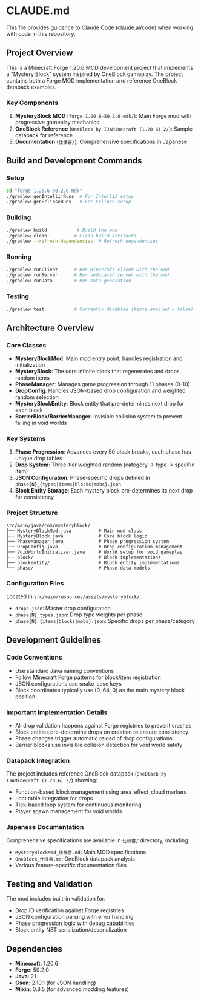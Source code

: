 # CLAUDE.md

This file provides guidance to Claude Code (claude.ai/code) when working with code in this repository.

## Project Overview

This is a Minecraft Forge 1.20.6 MOD development project that implements a "Mystery Block" system inspired by OneBlock gameplay. The project contains both a Forge MOD implementation and reference OneBlock datapack examples.

### Key Components

1. **MysteryBlock MOD** (`forge-1.20.6-50.2.0-mdk/`): Main Forge mod with progressive gameplay mechanics
2. **OneBlock Reference** (`OneBlock by IJAMinecraft (1.20.6) 2/`): Sample datapack for reference
3. **Documentation** (`仕様書/`): Comprehensive specifications in Japanese

## Build and Development Commands

### Setup
```bash
cd "forge-1.20.6-50.2.0-mdk"
./gradlew genIntellijRuns  # For IntelliJ setup
./gradlew genEclipseRuns   # For Eclipse setup
```

### Building
```bash
./gradlew build           # Build the mod
./gradlew clean          # Clean build artifacts
./gradlew --refresh-dependencies  # Refresh dependencies
```

### Running
```bash
./gradlew runClient      # Run Minecraft client with the mod
./gradlew runServer      # Run dedicated server with the mod
./gradlew runData        # Run data generation
```

### Testing
```bash
./gradlew test           # Currently disabled (tests.enabled = false)
```

## Architecture Overview

### Core Classes
- **MysteryBlockMod**: Main mod entry point, handles registration and initialization
- **MysteryBlock**: The core infinite block that regenerates and drops random items
- **PhaseManager**: Manages game progression through 11 phases (0-10)
- **DropConfig**: Handles JSON-based drop configuration and weighted random selection
- **MysteryBlockEntity**: Block entity that pre-determines next drop for each block
- **BarrierBlock/BarrierManager**: Invisible collision system to prevent falling in void worlds

### Key Systems
1. **Phase Progression**: Advances every 50 block breaks, each phase has unique drop tables
2. **Drop System**: Three-tier weighted random (category → type → specific item)
3. **JSON Configuration**: Phase-specific drops defined in `phase{N}_{types|items|blocks|mobs}.json`
4. **Block Entity Storage**: Each mystery block pre-determines its next drop for consistency

### Project Structure
```
src/main/java/com/mysteryblock/
├── MysteryBlockMod.java          # Main mod class
├── MysteryBlock.java             # Core block logic
├── PhaseManager.java             # Phase progression system
├── DropConfig.java               # Drop configuration management
├── VoidWorldInitializer.java     # World setup for void gameplay
├── block/                        # Block implementations
├── blockentity/                  # Block entity implementations
└── phase/                        # Phase data models
```

### Configuration Files
Located in `src/main/resources/assets/mysteryblock/`:
- `drops.json`: Master drop configuration
- `phase{N}_types.json`: Drop type weights per phase
- `phase{N}_{items|blocks|mobs}.json`: Specific drops per phase/category

## Development Guidelines

### Code Conventions
- Use standard Java naming conventions
- Follow Minecraft Forge patterns for block/item registration
- JSON configurations use snake_case keys
- Block coordinates typically use (0, 64, 0) as the main mystery block position

### Important Implementation Details
- All drop validation happens against Forge registries to prevent crashes
- Block entities pre-determine drops on creation to ensure consistency
- Phase changes trigger automatic reload of drop configurations
- Barrier blocks use invisible collision detection for void world safety

### Datapack Integration
The project includes reference OneBlock datapack (`OneBlock by IJAMinecraft (1.20.6) 2/`) showing:
- Function-based block management using area_effect_cloud markers
- Loot table integration for drops
- Tick-based loop system for continuous monitoring
- Player spawn management for void worlds

### Japanese Documentation
Comprehensive specifications are available in `仕様書/` directory, including:
- `MysteryBlockMod_仕様書.md`: Main MOD specifications
- `OneBlock_仕様書.md`: OneBlock datapack analysis
- Various feature-specific documentation files

## Testing and Validation

The mod includes built-in validation for:
- Drop ID verification against Forge registries
- JSON configuration parsing with error handling
- Phase progression logic with debug capabilities
- Block entity NBT serialization/deserialization

## Dependencies

- **Minecraft**: 1.20.6
- **Forge**: 50.2.0
- **Java**: 21
- **Gson**: 2.10.1 (for JSON handling)
- **Mixin**: 0.8.5 (for advanced modding features)